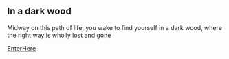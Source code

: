 ## In a dark wood

Midway on this path of life, you wake to find yourself in a dark wood, where the right way is wholly lost and gone

[EnterHere](dark-wood.md)
